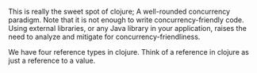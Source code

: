 This is really the sweet spot of clojure; A well-rounded concurrency paradigm. Note that it is not enough to write concurrency-friendly code. Using external libraries, or any Java library in your application, raises the need to analyze and mitigate for concurrency-friendliness.

We have four reference types in clojure. Think of a reference in clojure as just a reference to a value.
